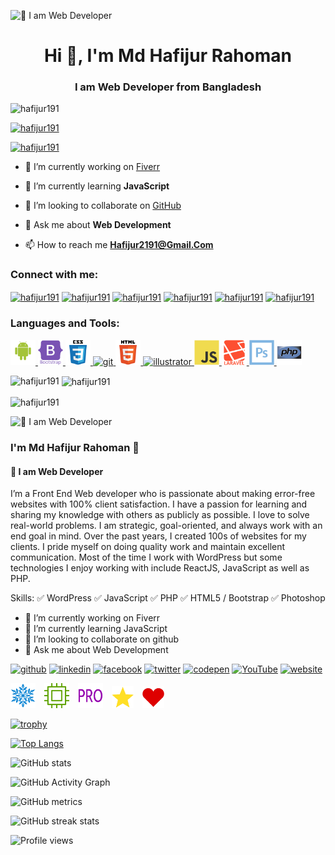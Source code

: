 ![👑 I am Web Developer](https://media-exp1.licdn.com/dms/image/C5616AQFONeER0IaL-Q/profile-displaybackgroundimage-shrink_350_1400/0/1658937864580?e=1664409600&v=beta&t=7EcweRB24Rlsg5nf_9IYmNO1H5tD1Th6HpDt2N0qKUk)

<h1 align="center">Hi 👋, I'm Md Hafijur Rahoman</h1>
<h3 align="center">I am Web Developer from Bangladesh</h3>

<p align="left"> <img src="https://komarev.com/ghpvc/?username=hafijur191&label=Profile%20views&color=0e75b6&style=flat" alt="hafijur191" /> </p>

<p align="left"> <a href="https://github.com/ryo-ma/github-profile-trophy"><img src="https://github-profile-trophy.vercel.app/?username=hafijur191" alt="hafijur191" /></a> </p>

<p align="left"> <a href="https://twitter.com/hafijur191" target="blank"><img src="https://img.shields.io/twitter/follow/hafijur191?logo=twitter&style=for-the-badge" alt="hafijur191" /></a> </p>

- 🔭 I’m currently working on [Fiverr](https://fiverr.com/Hafijur191)

- 🌱 I’m currently learning **JavaScript**

- 👯 I’m looking to collaborate on [GitHub](https://github.com/Hafijur191)

- 💬 Ask me about **Web Development**

- 📫 How to reach me **Hafijur2191@Gmail.Com**

<h3 align="left">Connect with me:</h3>
<p align="left">
<a href="https://fb.com/hafijur191" target="blank"><img align="center" src="https://raw.githubusercontent.com/rahuldkjain/github-profile-readme-generator/master/src/images/icons/Social/facebook.svg" alt="hafijur191" height="30" width="40" /></a>
<a href="https://twitter.com/hafijur191" target="blank"><img align="center" src="https://raw.githubusercontent.com/rahuldkjain/github-profile-readme-generator/master/src/images/icons/Social/twitter.svg" alt="hafijur191" height="30" width="40" /></a>
<a href="https://linkedin.com/in/hafijur191" target="blank"><img align="center" src="https://raw.githubusercontent.com/rahuldkjain/github-profile-readme-generator/master/src/images/icons/Social/linked-in-alt.svg" alt="hafijur191" height="30" width="40" /></a>
<a href="https://instagram.com/hafijur191" target="blank"><img align="center" src="https://raw.githubusercontent.com/rahuldkjain/github-profile-readme-generator/master/src/images/icons/Social/instagram.svg" alt="hafijur191" height="30" width="40" /></a>
<a href="https://codepen.io/hafijur191" target="blank"><img align="center" src="https://raw.githubusercontent.com/rahuldkjain/github-profile-readme-generator/master/src/images/icons/Social/codepen.svg" alt="hafijur191" height="30" width="40" /></a>
<a href="https://www.youtube.com/c/hafijur191" target="blank"><img align="center" src="https://raw.githubusercontent.com/rahuldkjain/github-profile-readme-generator/master/src/images/icons/Social/youtube.svg" alt="hafijur191" height="30" width="40" /></a>


</p>

<h3 align="left">Languages and Tools:</h3>
<p align="left"> <a href="https://developer.android.com" target="_blank" rel="noreferrer"> <img src="https://raw.githubusercontent.com/devicons/devicon/master/icons/android/android-original-wordmark.svg" alt="android" width="40" height="40"/> </a> <a href="https://getbootstrap.com" target="_blank" rel="noreferrer"> <img src="https://raw.githubusercontent.com/devicons/devicon/master/icons/bootstrap/bootstrap-plain-wordmark.svg" alt="bootstrap" width="40" height="40"/> </a> <a href="https://www.w3schools.com/css/" target="_blank" rel="noreferrer"> <img src="https://raw.githubusercontent.com/devicons/devicon/master/icons/css3/css3-original-wordmark.svg" alt="css3" width="40" height="40"/> </a> <a href="https://git-scm.com/" target="_blank" rel="noreferrer"> <img src="https://www.vectorlogo.zone/logos/git-scm/git-scm-icon.svg" alt="git" width="40" height="40"/> </a> <a href="https://www.w3.org/html/" target="_blank" rel="noreferrer"> <img src="https://raw.githubusercontent.com/devicons/devicon/master/icons/html5/html5-original-wordmark.svg" alt="html5" width="40" height="40"/> </a> <a href="https://www.adobe.com/in/products/illustrator.html" target="_blank" rel="noreferrer"> <img src="https://www.vectorlogo.zone/logos/adobe_illustrator/adobe_illustrator-icon.svg" alt="illustrator" width="40" height="40"/> </a> <a href="https://developer.mozilla.org/en-US/docs/Web/JavaScript" target="_blank" rel="noreferrer"> <img src="https://raw.githubusercontent.com/devicons/devicon/master/icons/javascript/javascript-original.svg" alt="javascript" width="40" height="40"/> </a> <a href="https://laravel.com/" target="_blank" rel="noreferrer"> <img src="https://raw.githubusercontent.com/devicons/devicon/master/icons/laravel/laravel-plain-wordmark.svg" alt="laravel" width="40" height="40"/> </a> <a href="https://www.photoshop.com/en" target="_blank" rel="noreferrer"> <img src="https://raw.githubusercontent.com/devicons/devicon/master/icons/photoshop/photoshop-line.svg" alt="photoshop" width="40" height="40"/> </a> <a href="https://www.php.net" target="_blank" rel="noreferrer"> <img src="https://raw.githubusercontent.com/devicons/devicon/master/icons/php/php-original.svg" alt="php" width="40" height="40"/> </a> </p>

<p><img align="left" src="https://github-readme-stats.vercel.app/api/top-langs?username=hafijur191&show_icons=true&locale=en&layout=compact" alt="hafijur191" /></p>

<p>&nbsp;<img align="center" src="https://github-readme-stats.vercel.app/api?username=hafijur191&show_icons=true&locale=en" alt="hafijur191" /></p>

<p><img align="center" src="https://github-readme-streak-stats.herokuapp.com/?user=hafijur191&" alt="hafijur191" /></p>

![👑 I am Web Developer](https://media-exp1.licdn.com/dms/image/C5616AQFONeER0IaL-Q/profile-displaybackgroundimage-shrink_350_1400/0/1658937864580?e=1664409600&v=beta&t=7EcweRB24Rlsg5nf_9IYmNO1H5tD1Th6HpDt2N0qKUk)

### I'm Md Hafijur Rahoman 👋
#### 👑 I am Web Developer


I’m a Front End Web developer who is passionate about making error-free websites with 100% client satisfaction. I have a passion for learning and sharing my knowledge with others as publicly as possible. I love to solve real-world problems. I am strategic, goal-oriented, and always work with an end goal in mind. Over the past years, I created 100s of websites for my clients. I pride myself on doing quality work and maintain excellent communication. Most of the time I work with WordPress but some technologies I enjoy working with include ReactJS, JavaScript as well as PHP.

Skills: ✅ WordPress ✅ JavaScript ✅ PHP ✅ HTML5 / Bootstrap ✅ Photoshop

- 🔭 I’m currently working on Fiverr 
- 🌱 I’m currently learning JavaScript 
- 👯 I’m looking to collaborate on github 
- 💬 Ask me about Web Development 


[<img src='https://cdn.jsdelivr.net/npm/simple-icons@3.0.1/icons/github.svg' alt='github' height='40'>](https://github.com/Hafijur191)  [<img src='https://cdn.jsdelivr.net/npm/simple-icons@3.0.1/icons/linkedin.svg' alt='linkedin' height='40'>](https://www.linkedin.com/in/Hafijur191/)  [<img src='https://cdn.jsdelivr.net/npm/simple-icons@3.0.1/icons/facebook.svg' alt='facebook' height='40'>](https://www.facebook.com/Hafijur191)  [<img src='https://cdn.jsdelivr.net/npm/simple-icons@3.0.1/icons/twitter.svg' alt='twitter' height='40'>](https://twitter.com/Hafijur191)  [<img src='https://cdn.jsdelivr.net/npm/simple-icons@3.0.1/icons/codepen.svg' alt='codepen' height='40'>](https://codepen.io/Hafijur191)  [<img src='https://cdn.jsdelivr.net/npm/simple-icons@3.0.1/icons/youtube.svg' alt='YouTube' height='40'>](https://www.youtube.com/channel/Hafijur191)  [<img src='https://cdn.jsdelivr.net/npm/simple-icons@3.0.1/icons/icloud.svg' alt='website' height='40'>](https://www.hafijur.ml)  

<a href='https://archiveprogram.github.com/'><img src='https://raw.githubusercontent.com/acervenky/animated-github-badges/master/assets/acbadge.gif' width='40' height='40'></a> <a href='https://docs.github.com/en/developers'><img src='https://raw.githubusercontent.com/acervenky/animated-github-badges/master/assets/devbadge.gif' width='40' height='40'></a> <a href='https://github.com/pricing'><img src='https://raw.githubusercontent.com/acervenky/animated-github-badges/master/assets/pro.gif' width='40' height='40'></a> <a href='https://stars.github.com/'><img src='https://raw.githubusercontent.com/acervenky/animated-github-badges/master/assets/starbadge.gif' width='35' height='35'></a> <a href='https://docs.github.com/en/github/supporting-the-open-source-community-with-github-sponsors'><img src='https://raw.githubusercontent.com/acervenky/animated-github-badges/master/assets/sponsorbadge.gif' width='35' height='35'></a> 

[![trophy](https://github-profile-trophy.vercel.app/?username=Hafijur191)](https://github.com/ryo-ma/github-profile-trophy)

[![Top Langs](https://github-readme-stats.vercel.app/api/top-langs/?username=Hafijur191)](https://github.com/anuraghazra/github-readme-stats)

![GitHub stats](https://github-readme-stats.vercel.app/api?username=Hafijur191&show_icons=true&count_private=true)  

![GitHub Activity Graph](https://activity-graph.herokuapp.com/graph?username=Hafijur191)  

![GitHub metrics](https://metrics.lecoq.io/Hafijur191)  

![GitHub streak stats](https://github-readme-streak-stats.herokuapp.com/?user=Hafijur191)  

![Profile views](https://gpvc.arturio.dev/Hafijur191)  
